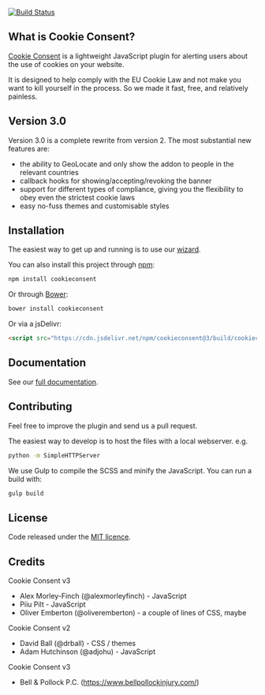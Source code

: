 [![Build Status](https://travis-ci.org/insites/cookieconsent.svg)](https://travis-ci.org/insites/cookieconsent)

## What is Cookie Consent?

[Cookie Consent](https://cookieconsent.insites.com/) is a lightweight JavaScript plugin for alerting users about the use of cookies on your website.

It is designed to help comply with the EU Cookie Law and not make you want to kill yourself in the process. So we made it fast, free, and relatively painless.

## Version 3.0

Version 3.0 is a complete rewrite from version 2. The most substantial new features are:

- the ability to GeoLocate and only show the addon to people in the relevant countries
- callback hooks for showing/accepting/revoking the banner
- support for different types of compliance, giving you the flexibility to obey even the strictest cookie laws
- easy no-fuss themes and customisable styles

## Installation

The easiest way to get up and running is to use our [wizard](https://cookieconsent.insites.com/download/).

You can also install this project through [npm](https://www.npmjs.com/):

```sh
npm install cookieconsent
```

Or through [Bower](https://bower.io/):

```sh
bower install cookieconsent
```

Or via a jsDelivr:

```html
<script src="https://cdn.jsdelivr.net/npm/cookieconsent@3/build/cookieconsent.min.js"></script>
```

## Documentation

See our [full documentation](https://cookieconsent.insites.com/documentation/).

## Contributing

Feel free to improve the plugin and send us a pull request.

The easiest way to develop is to host the files with a local webserver. e.g.

```sh
python -m SimpleHTTPServer
```

We use Gulp to compile the SCSS and minify the JavaScript. You can run a build with:

```sh
gulp build
```

## License

Code released under the [MIT licence](http://opensource.org/licenses/MIT).

## Credits

Cookie Consent v3

- Alex Morley-Finch (@alexmorleyfinch) - JavaScript
- Piiu Pilt - JavaScript
- Oliver Emberton (@oliveremberton) - a couple of lines of CSS, maybe

Cookie Consent v2

- David Ball (@drball) - CSS / themes
- Adam Hutchinson (@adjohu) - JavaScript

Cookie Consent v3

- Bell & Pollock P.C. (https://www.bellpollockinjury.com/) 
